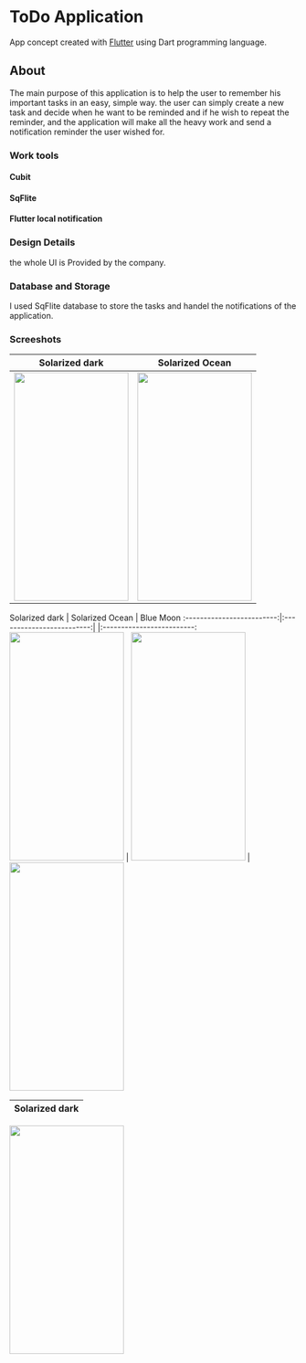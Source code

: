# ToDo Application

App concept created with [Flutter](https://flutter.dev/) using Dart programming language.

## About

The main purpose of this application is to help the user to remember his important tasks in an easy, simple way. the user can simply create a new task and decide when he want to be reminded and if he wish to repeat the reminder, and the application will make all the heavy work and send a notification reminder the user wished for.

### Work tools
#### Cubit 
#### SqFlite
#### Flutter local notification


### Design Details
the whole UI is Provided by the company. 

### Database and Storage
I used SqFlite database to store the tasks and handel the notifications of the application.

### Screeshots

Solarized dark                  |  Solarized Ocean              
:------------------------------:|:------------------------------:|
<img screenshot-1654811860575 src="https://user-images.githubusercontent.com/80913778/181430607-c11a2970-87a1-43e4-a4cf-c1630ef573f2.png" width="200" height="400"> | <img screenshot-1654811860575 src="https://user-images.githubusercontent.com/80913778/181430609-85991013-8490-4ac5-b440-29e04c3082bc.png" width="200" height="400"> |

Solarized dark             |  Solarized Ocean          |  Blue Moon 
:-------------------------:|:-------------------------:| |:-------------------------:
<img screenshot-1654811860575 src="https://user-images.githubusercontent.com/80913778/181430620-b451b8cb-ce13-4d8e-a78a-3a27bf734972.png" width="200" height="400"> |  <img screenshot-1654811860575 src="https://user-images.githubusercontent.com/80913778/181430624-d431c11d-f93c-4256-8786-aca85fe20990.png" width="200" height="400"> |
<img screenshot-1654811860575 src="https://user-images.githubusercontent.com/80913778/181430617-c5d716d8-5e49-4290-9b97-8c4c29ba2781.png" width="200" height="400"> 

Solarized dark             |  
:-------------------------:|
<img screenshot-1654811860575 src="https://user-images.githubusercontent.com/80913778/181430617-c5d716d8-5e49-4290-9b97-8c4c29ba2781.png" width="200" height="400"> 





